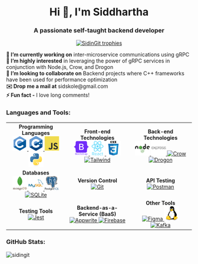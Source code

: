 <h1 align="center">Hi 👋, I'm Siddhartha</h1>
<h3 align="center">A passionate self-taught backend developer</h3>

<p align="center"> 
  <a href="https://github-enchanter-list.vercel.app/list/trophies"><img src="https://github-profile-trophy.vercel.app/?username=SidinGit&theme=juicyfresh&row=1&column=3" alt="SidinGit trophies"/></a> 
</p>

<p>
  <strong>🔭 I’m currently working on</strong> inter-microservice communications using gRPC<br>
  <strong>🌱 I’m highly interested</strong> in leveraging the power of gRPC services in conjunction with Node.js, Crow, and Drogon<br>
  <strong>👯 I’m looking to collaborate on</strong> Backend projects where C++ frameworks have been used for performance optimization<br>
  <strong>✉️ Drop me a mail at</strong> sidskole@gmail.com<br>
  <strong>⚡ Fun fact -</strong> I love long comments!
</p>


<h3 align="left">Languages and Tools:</h3>
<table>
  <tr>
    <td style="text-align: center;">
      <strong>Programming Languages</strong><br>
      <a href="https://www.cprogramming.com/" target="_blank" rel="noreferrer"> <img src="https://raw.githubusercontent.com/devicons/devicon/master/icons/c/c-original.svg" alt="C" width="40" height="40"/> </a>
      <a href="https://www.w3schools.com/cpp/" target="_blank" rel="noreferrer"> <img src="https://raw.githubusercontent.com/devicons/devicon/master/icons/cplusplus/cplusplus-original.svg" alt="C++" width="40" height="40"/> </a>
      <a href="https://www.javascript.com/" target="_blank" rel="noreferrer"> <img src="https://raw.githubusercontent.com/devicons/devicon/master/icons/javascript/javascript-original.svg" alt="JavaScript" width="40" height="40"/> </a>
      <a href="https://www.python.org/" target="_blank" rel="noreferrer"> <img src="https://raw.githubusercontent.com/devicons/devicon/master/icons/python/python-original.svg" alt="Python" width="40" height="40"/> </a>
    </td>
    <td style="text-align: center;">
      <strong>Front-end Technologies</strong><br>
      <a href="https://getbootstrap.com" target="_blank" rel="noreferrer"> <img src="https://raw.githubusercontent.com/devicons/devicon/master/icons/bootstrap/bootstrap-plain-wordmark.svg" alt="Bootstrap" width="40" height="40"/> </a>
      <a href="https://reactjs.org/" target="_blank" rel="noreferrer"> <img src="https://raw.githubusercontent.com/devicons/devicon/master/icons/react/react-original-wordmark.svg" alt="React" width="40" height="40"/> </a>
      <a href="https://www.w3schools.com/css/" target="_blank" rel="noreferrer"> <img src="https://raw.githubusercontent.com/devicons/devicon/master/icons/css3/css3-original-wordmark.svg" alt="CSS" width="40" height="40"/> </a>
      <a href="https://tailwindcss.com/" target="_blank" rel="noreferrer"> <img src="https://www.vectorlogo.zone/logos/tailwindcss/tailwindcss-icon.svg" alt="Tailwind" width="40" height="40"/> </a>
    </td>
    <td style="text-align: center;">
      <strong>Back-end Technologies</strong><br>
      <a href="https://nodejs.org" target="_blank" rel="noreferrer"> <img src="https://raw.githubusercontent.com/devicons/devicon/master/icons/nodejs/nodejs-original-wordmark.svg" alt="Node.js" width="40" height="40"/> </a>
      <a href="https://expressjs.com" target="_blank" rel="noreferrer"> <img src="https://raw.githubusercontent.com/devicons/devicon/master/icons/express/express-original-wordmark.svg" alt="Express" width="40" height="40"/> </a>
      <a href="https://www.crowcpp.org/" target="_blank" rel="noreferrer"> <img src="https://crowcpp.org/master/assets/crowlogo_main_color.svg" alt="Crow" width="40" height="40"/> </a>
      <a href="https://drogonframework.com/" target="_blank" rel="noreferrer"> <img src="https://repository-images.githubusercontent.com/131236938/be693c00-693d-11e9-9d03-90c0d5344650" alt="Drogon" width="40" height="40"/> </a>
    </td>
  </tr>
  <tr>
    <td style="text-align: center;">
      <strong>Databases</strong><br>
      <a href="https://www.mongodb.com/" target="_blank" rel="noreferrer"> <img src="https://raw.githubusercontent.com/devicons/devicon/master/icons/mongodb/mongodb-original-wordmark.svg" alt="MongoDB" width="40" height="40"/> </a>
      <a href="https://www.mysql.com/" target="_blank" rel="noreferrer"> <img src="https://raw.githubusercontent.com/devicons/devicon/master/icons/mysql/mysql-original-wordmark.svg" alt="MySQL" width="40" height="40"/> </a>
      <a href="https://www.postgresql.org" target="_blank" rel="noreferrer"> <img src="https://raw.githubusercontent.com/devicons/devicon/master/icons/postgresql/postgresql-original-wordmark.svg" alt="PostgreSQL" width="40" height="40"/> </a>
      <a href="https://www.sqlite.org/" target="_blank" rel="noreferrer"> <img src="https://www.vectorlogo.zone/logos/sqlite/sqlite-icon.svg" alt="SQLite" width="40" height="40"/> </a>
    </td>
    <td style="text-align: center;">
      <strong>Version Control</strong><br>
      <a href="https://git-scm.com/" target="_blank" rel="noreferrer"> <img src="https://www.vectorlogo.zone/logos/git-scm/git-scm-icon.svg" alt="Git" width="40" height="40"/> </a>
    </td>
    <td style="text-align: center;">
      <strong>API Testing</strong><br>
      <a href="https://postman.com" target="_blank" rel="noreferrer"> <img src="https://www.vectorlogo.zone/logos/getpostman/getpostman-icon.svg" alt="Postman" width="40" height="40"/> </a>
    </td>
  </tr>
  <tr>
    <td style="text-align: center;">
      <strong>Testing Tools</strong><br>
      <a href="https://jestjs.io" target="_blank" rel="noreferrer"> <img src="https://www.vectorlogo.zone/logos/jestjsio/jestjsio-icon.svg" alt="Jest" width="40" height="40"/> </a>
    </td>
    <td style="text-align: center;">
      <strong>Backend-as-a-Service (BaaS)</strong><br>
      <a href="https://appwrite.io" target="_blank" rel="noreferrer"> <img src="https://www.vectorlogo.zone/logos/appwriteio/appwriteio-icon.svg" alt="Appwrite" width="40" height="40"/> </a>
      <a href="https://firebase.google.com/" target="_blank" rel="noreferrer"> <img src="https://www.vectorlogo.zone/logos/firebase/firebase-icon.svg" alt="Firebase" width="40" height="40"/> </a>
    </td>
    <td style="text-align: center;">
      <strong>Other Tools</strong><br>
      <a href="https://www.figma.com/" target="_blank" rel="noreferrer"> <img src="https://www.vectorlogo.zone/logos/figma/figma-icon.svg" alt="Figma" width="40" height="40"/> </a>
      <a href="https://www.linux.org/" target="_blank" rel="noreferrer"> <img src="https://raw.githubusercontent.com/devicons/devicon/master/icons/linux/linux-original.svg" alt="Linux" width="40" height="40"/> </a>
      <a href="https://www.kafka.apache.org/" target="_blank" rel="noreferrer"> <img src="https://www.vectorlogo.zone/logos/apache_kafka/apache_kafka-icon.svg" alt="Kafka" width="40" height="40"/> </a>
    </td>
  </tr>
</table>


<h3 align="left">GitHub Stats:</h3>
<p align="left">
  <img align="left" src="https://github-readme-stats.vercel.app/api/top-langs?username=sidingit&show_icons=true&locale=en&layout=compact&theme=dark" alt="sidingit" />
</p>


